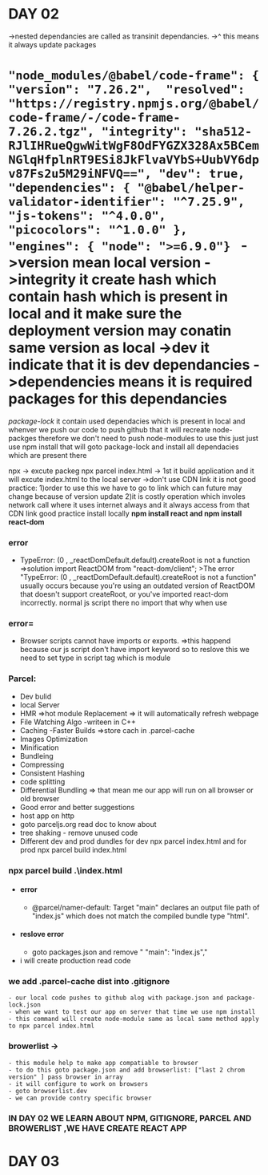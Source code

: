 # DAY 02

->nested dependancies are called as transinit dependancies.
->^ this means it always update packages

`"node_modules/@babel/code-frame": {
      "version": "7.26.2", 
      "resolved": "https://registry.npmjs.org/@babel/code-frame/-/code-frame-7.26.2.tgz",
      "integrity": "sha512-RJlIHRueQgwWitWgF8OdFYGZX328Ax5BCemNGlqHfplnRT9ESi8JkFlvaVYbS+UubVY6dpv87Fs2u5M29iNFVQ==",
      "dev": true,
      "dependencies": {
        "@babel/helper-validator-identifier": "^7.25.9",
        "js-tokens": "^4.0.0",
        "picocolors": "^1.0.0"
      },
      "engines": {
        "node": ">=6.9.0"}
`
->version mean local version
->integrity it create hash which contain hash which is present in local and it make sure the deployment version may conatin same version as local
->dev it indicate that it is dev dependancies 
->dependencies means it is required packages for this dependancies 
=========================================================================================================
*package-lock* it contain used dependacies which is present in local and whenver we push our code to push github that it will recreate node-packges therefore we don't need to push node-modules to use this just just use npm install that will goto package-lock and install all dependacies which are present there

npx -> excute packeg
npx parcel index.html -> 1st it build application and it will excute index.html to the local server 
->don't use CDN link it is not good practice:
1)order to use this we have to go to link which can future may change because of version update
2)it is costly operation which involes network call where it uses internet always and it always access from that CDN link
good practice install locally **npm install react and npm install react-dom**

### error
- TypeError: (0 , _reactDomDefault.default).createRoot is not a function =>solution import ReactDOM from "react-dom/client"; >The error "TypeError: (0 , _reactDomDefault.default).createRoot is not a function" usually occurs because you're using an outdated version of ReactDOM that doesn't support createRoot, or you've imported react-dom incorrectly.
normal js script there no import that why when use
### error=
- Browser scripts cannot have imports or exports. =>this happend because our js script don't have import keyword so to reslove this we need to set type in script tag which is module **<script type="module" src="./App.js"></script>**
### Parcel:
- Dev bulid
- local Server 
- HMR =>hot module Replacement => it will automatically refresh webpage
- File Watching Algo -writeen in C++
- Caching -Faster Builds =>store  cach in .parcel-cache
- Images Optimization
- Minification
- Bundleing
- Compressing
- Consistent Hashing 
- code splitting
- Differential Bundling => that mean me our app will run on all browser or old browser
- Good error and better suggestions
- host app on http
- goto parceljs.org read doc to know about 
- tree shaking - remove unused code 
- Different dev and prod dundles for dev npx parcel index.html and for prod npx parcel build index.html
### npx parcel build .\index.html 
- #### error 
    - @parcel/namer-default: Target "main" declares an output file path of "index.js" which does not match the compiled bundle type "html".
- #### reslove error
    - goto packages.json and remove " "main": "index.js","
- i will create production read code 
### we add .parcel-cache dist into .gitignore
    - our local code pushes to github alog with package.json and package-lock.json 
    - when we want to test our app on server that time we use npm install
    - this command will create node-module same as local same method apply to npx parcel index.html
 
 ### browerlist ->
    - this module help to make app compatiable to browser 
    - to do this goto package.json and add browserlist: ["last 2 chrom version" ] pass browser in array 
    - it will configure to work on browsers
    - goto browserlist.dev
    - we can provide contry specific browser

### IN DAY 02 WE LEARN ABOUT NPM, GITIGNORE, PARCEL AND BROWERLIST ,WE HAVE CREATE REACT APP

# DAY 03
